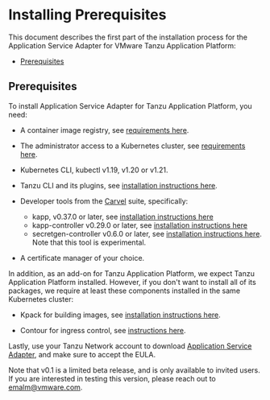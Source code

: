 # Installing Prerequisites

This document describes the first part of the installation process for the Application Service Adapter for VMware Tanzu Application Platform:

- [Prerequisites](#prerequisites)

## <a id='prerequisites'></a>Prerequisites

To install Application Service Adapter for Tanzu Application Platform, you need:

* A container image registry, see [requirements here](https://docs.vmware.com/en/VMware-Tanzu-Application-Platform/0.3/tap-0-3/GUID-install-general.html#tanzu-network-and-container-image-registry-requirements-1).
* The administrator access to a Kubernetes cluster, see [requirements here](https://docs.vmware.com/en/VMware-Tanzu-Application-Platform/0.3/tap-0-3/GUID-install-general.html#kubernetes-cluster-requirements-2).

* Kubernetes CLI, kubectl v1.19, v1.20 or v1.21.

* Tanzu CLI and its plugins, see [installation instructions here](https://docs.vmware.com/en/VMware-Tanzu-Application-Platform/0.3/tap-0-3/GUID-install-general.html#install-or-update-the-tanzu-cli-and-plugins-5).

* Developer tools from the [Carvel](https://carvel.dev/) suite, specifically:  
    *  kapp, v0.37.0 or later, see [installation instructions here](https://carvel.dev/kapp/docs/latest/install/)
    * kapp-controller v0.29.0 or later, see [installation instructions here](https://carvel.dev/kapp-controller/docs/latest/install/)
    * secretgen-controller v0.6.0 or later, see [installation instructions here](https://github.com/vmware-tanzu/carvel-secretgen-controller/blob/develop/docs/install.md). Note that this tool is experimental.

* A certificate manager of your choice.

In addition, as an add-on for Tanzu Application Platform, we expect Tanzu Application Platform installed. However, if you don't want to install all of its packages, we require at least these components installed in the same Kubernetes cluster:

* Kpack for building images, see [installation instructions here](https://github.com/pivotal/kpack/blob/main/docs/install.md).

* Contour for ingress control, see [instructions here](https://projectcontour.io/getting-started/).

Lastly, use your Tanzu Network account to download [Application Service Adapter](https://network.tanzu.vmware.com/products/app-service-adapter/), and make sure to accept the EULA.

Note that v0.1 is a limited beta release, and is only available to invited users. If you are interested in testing this version, please reach out to emalm@vmware.com.
